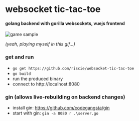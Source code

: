 # websocket tic-tac-toe 
#### golang backend with gorilla websockets, vuejs frontend
![game sample](http://langhard.com/github/tic-tac-toe1.gif "game sample")

*(yeah, playing myself in this gif...)*

### get and run
* `go get https://github.com/riscie/websocket-tic-tac-toe`
* `go build`
* run the produced binary
* connect to http://localhost:8080

### gin (allows live-rebuilding on backend changes)
* install gin: https://github.com/codegangsta/gin
* start with gin:  `gin -a 8080 r .\server.go`
